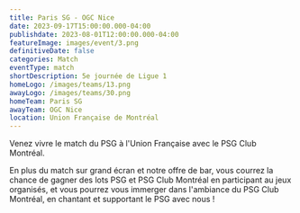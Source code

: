 ```yaml
---
title: Paris SG - OGC Nice
date: 2023-09-17T15:00:00.000-04:00
publishdate: 2023-08-01T12:00:00.000-04:00
featureImage: images/event/3.png
definitiveDate: false
categories: Match
eventType: match
shortDescription: 5e journée de Ligue 1
homeLogo: /images/teams/13.png
awayLogo: /images/teams/30.png
homeTeam: Paris SG
awayTeam: OGC Nice
location: Union Française de Montréal
---
```


Venez vivre le match du PSG à l'Union Française avec le PSG Club Montréal.

En plus du match sur grand écran et notre offre de bar, vous courrez la chance de gagner des lots PSG et PSG Club Montréal en participant au jeux organisés, et vous pourrez vous immerger dans l'ambiance du PSG Club Montréal, en chantant et supportant le PSG avec nous !
